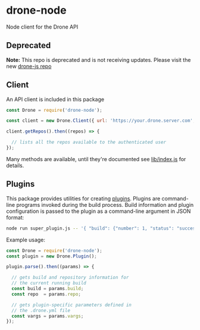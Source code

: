 # drone-node
Node client for the Drone API

## Deprecated

**Note:** This repo is deprecated and is not receiving updates.  Please visit the new [drone-js repo](https://github.com/drone/drone-js)

## Client

An API client is included in this package

```js
const Drone = require('drone-node');

const client = new Drone.Client({ url: 'https://your.drone.server.com', token: 'SoMeToKeN' });

client.getRepos().then((repos) => {

  // lists all the repos available to the authenticated user
});
```

Many methods are available, until they're documented see [lib/index.js](lib/index.js) for details.

## Plugins

This package provides utilities for creating [plugins](http://readme.drone.io/plugin/). Plugins are command-line programs invoked during the build process. Build information and plugin configuration is passed to the plugin as a command-line argument in JSON format:

```sh
node run super_plugin.js -- '{ "build": {"number": 1, "status": "success"} }'
```

Example usage:

```js
const Drone = require('drone-node');
const plugin = new Drone.Plugin();

plugin.parse().then((params) => {

  // gets build and repository information for
  // the current running build
  const build = params.build;
  const repo  = params.repo;

  // gets plugin-specific parameters defined in
  // the .drone.yml file
  const vargs = params.vargs;
});
```
